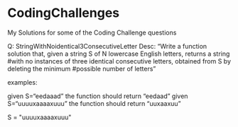 # CodingChallenges
My Solutions for some of the Coding Challenge questions


Q: StringWithNoidentical3ConsecutiveLetter
Desc: “Write a function solution that, given a string S of N lowercase English letters, returns a string #with no instances of three identical consecutive letters, obtained from S by deleting the minimum #possible number of letters”

examples:

given S=“eedaaad” the function should return “eedaad”
given S=“uuuuxaaaaxuuu” the function should return “uuxaaxuu”

S = "uuuuxaaaaxuuu"

